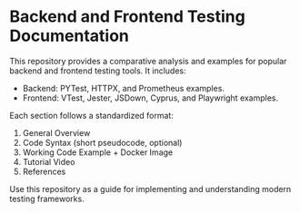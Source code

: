 # Backend and Frontend Testing Documentation

This repository provides a comparative analysis and examples for popular backend and frontend testing tools. It includes:

- Backend: PYTest, HTTPX, and Prometheus examples.
- Frontend: VTest, Jester, JSDown, Cyprus, and Playwright examples.

Each section follows a standardized format:
1. General Overview
2. Code Syntax (short pseudocode, optional)
3. Working Code Example + Docker Image
4. Tutorial Video
5. References

Use this repository as a guide for implementing and understanding modern testing frameworks.
